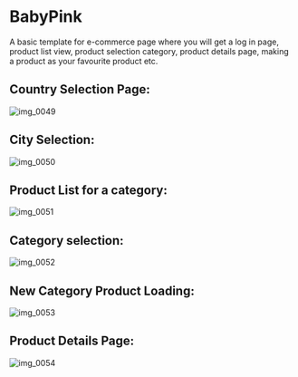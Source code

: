 # BabyPink

A basic template for e-commerce page where you will get  a log in page, product list view, product selection category, 
product details page, making a product as your favourite product etc.

## Country Selection Page:

![img_0049](https://user-images.githubusercontent.com/10649284/36351395-33b52d9e-14cf-11e8-9ec2-41fac3e1dc22.PNG)

## City Selection:

![img_0050](https://user-images.githubusercontent.com/10649284/36351396-33eeb79e-14cf-11e8-9262-99fdf13f1432.PNG)

## Product List for a category:

![img_0051](https://user-images.githubusercontent.com/10649284/36351397-3425eed0-14cf-11e8-96bc-9e41f336f5de.PNG)

## Category selection:

![img_0052](https://user-images.githubusercontent.com/10649284/36351398-345c466a-14cf-11e8-92ea-922ab5a65998.PNG)

## New Category Product Loading:
![img_0053](https://user-images.githubusercontent.com/10649284/36351399-34960594-14cf-11e8-992e-b55644386de2.PNG)

## Product Details Page:

![img_0054](https://user-images.githubusercontent.com/10649284/36351400-34ccfc16-14cf-11e8-8e1e-8a6dc072e184.PNG)

